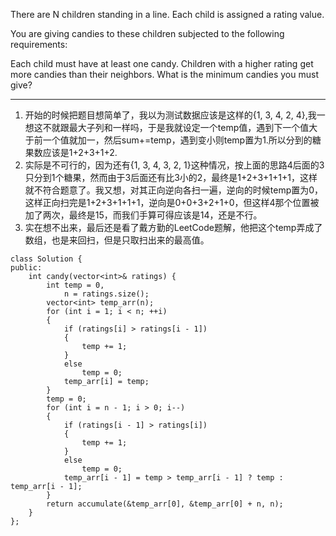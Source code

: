 There are N children standing in a line. Each child is assigned a rating value.

You are giving candies to these children subjected to the following requirements:

Each child must have at least one candy.
Children with a higher rating get more candies than their neighbors.
What is the minimum candies you must give?

----
1. 开始的时候把题目想简单了，我以为测试数据应该是这样的{1, 3, 4, 2, 4},我一想这不就跟最大子列和一样吗，于是我就设定一个temp值，遇到下一个值大于前一个值就加一，然后sum+=temp，遇到变小则temp置为1.所以分到的糖果数应该是1+2+3+1+2.
2. 实际是不可行的，因为还有{1, 3, 4, 3, 2, 1}这种情况，按上面的思路4后面的3只分到1个糖果，然而由于3后面还有比3小的2，最终是1+2+3+1+1+1，这样就不符合题意了。我又想，对其正向逆向各扫一遍，逆向的时候temp置为0，这样正向扫完是1+2+3+1+1+1，逆向是0+0+3+2+1+0，但这样4那个位置被加了两次，最终是15，而我们手算可得应该是14，还是不行。
3. 实在想不出来，最后还是看了戴方勤的LeetCode题解，他把这个temp弄成了数组，也是来回扫，但是只取扫出来的最高值。
 
```
class Solution {
public:
    int candy(vector<int>& ratings) {
        int temp = 0,
            n = ratings.size();
        vector<int> temp_arr(n);
        for (int i = 1; i < n; ++i)
        {
            if (ratings[i] > ratings[i - 1])
            {
                temp += 1;
            }
            else
                temp = 0;
            temp_arr[i] = temp;
        }
        temp = 0;
        for (int i = n - 1; i > 0; i--)
        {
            if (ratings[i - 1] > ratings[i])
            {
                temp += 1;
            }
            else
                temp = 0;
            temp_arr[i - 1] = temp > temp_arr[i - 1] ? temp : temp_arr[i - 1];
        }
        return accumulate(&temp_arr[0], &temp_arr[0] + n, n);
    }
};
```
